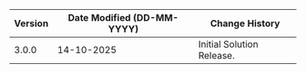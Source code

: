 | **Version** | **Date Modified (DD-MM-YYYY)** | **Change History**                     |
|-------------|--------------------------------|----------------------------------------|
| 3.0.0       | 14-10-2025                     | Initial Solution Release.              | 